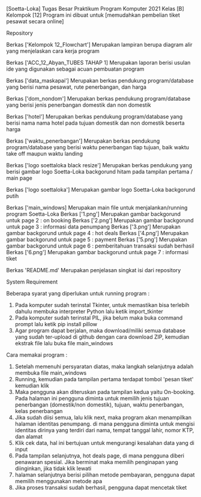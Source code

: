 
[Soetta-Loka]
Tugas Besar Praktikum Program Komputer 2021 Kelas [B] Kelompok [12]
Program ini dibuat untuk [memudahkan pembelian tiket pesawat secara online]


Repository

Berkas ['Kelompok 12_Flowchart']
        Merupakan lampiran berupa diagram alir yang menjelaskan cara kerja program

Berkas ['ACC_12_Abyan_TUBES TAHAP 1]
        Merupakan laporan berisi usulan ide yang digunakan sebagai acuan pembuatan program

Berkas ['data_maskapai']
        Merupakan berkas pendukung program/database yang berisi nama pesawat, rute penerbangan, dan harga

Berkas ['dom_nondom']
        Merupakan berkas pendukung program/database yang berisi jenis penerbangan domestik dan non domestik

Berkas ['hotel']
        Merupakan berkas pendukung program/database yang berisi nama nama hotel pada tujuan domestik dan non domestik beserta harga

Berkas ['waktu_penerbangan']
        Merupakan berkas pendukung program/database yang berisi waktu penerbangan tiap tujuan, baik waktu take off maupun waktu landing

Berkas ['logo soettaloka black resize']
        Merupakan berkas pendukung yang berisi gambar logo Soetta-Loka backgorund hitam pada tampilan pertama / main page

Berkas ['logo soettaloka']
        Merupakan gambar logo Soetta-Loka backgorund putih

Berkas ['main_windows]
        Merupakan main file untuk menjalankan/running program Soetta-Loka
Berkas ['1.png']
        Merupakan gambar backgorund untuk page 2 : on booking
Berkas ['2.png']
        Merupakan gambar backgorund untuk page 3 : informasi data penumpang
Berkas ['3.png']
        Merupakan gambar backgorund untuk page 4 : hot deals
Berkas ['4.png']
        Merupakan gambar backgorund untuk page 5 : payment
Berkas ['5.png']
        Merupakan gambar backgorund untuk page 6 : pemberitahuan transaksi sudah berhasil
Berkas ['6.png']
        Merupakan gambar backgorund untuk page 7 : informasi tiket

Berkas 'README.md'
        Merupakan penjelasan singkat isi dari repository

System Requirement

Beberapa syarat yang diperlukan untuk running program :
1. Pada komputer sudah terinstal Tkinter, untuk memastikan bisa terlebih dahulu membuka interpreter Python lalu ketik import_tkinter
2. Pada komputer sudah terinstal PIL, jika belum maka buka command prompt lalu ketik pip install pillow
3. Agar program dapat berjalan, maka download/miliki semua database yang sudah ter-upload di github dengan cara download ZIP, kemudian ekstrak file lalu buka file main_windows

Cara memakai program :
1. Setelah memenuhi persyaratan diatas, maka langkah selanjutnya adalah membuka file main_windows
2. Running, kemudian pada tampilan pertama terdapat tombol 'pesan tiket' kemudian klik
3. Maka pengguna akan diteruskan pada tampilan kedua yaitu On-booking. Pada halaman ini pengguna diminta untuk memilih jenis tujuan penerbangan (domestik/non domestik), tujuan, waktu penerbangan, kelas penerbangan
4. Jika sudah diisi semua, lalu klik next, maka program akan menampilkan halaman identitas penumpang. di mana pengguna diminta untuk mengisi identitas dirinya yang terdiri dari nama, tempat tanggal lahir, nomor KTP, dan alamat
5. Klik cek data, hal ini bertujuan untuk mengurangi kesalahan data yang di input
6. Pada tampilan selanjutnya, hot deals page, di mana pengguna diberi penawaran spesial. Jika berminat maka memilih penginapan yang diinginkan, jika tidak klik lewati
7. halaman selanjutnya berisi pilihan metode pembayaran, pengguna dapat memilih menggunakan metode apa
8. Jika proses transaksi sudah berhasil, pengguna dapat mencetak tiket

